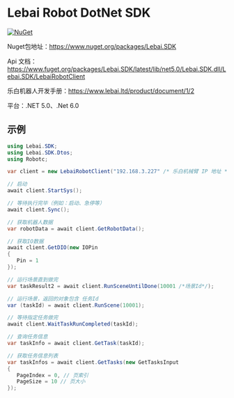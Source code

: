 ﻿# Lebai Robot DotNet SDK

[![NuGet](https://img.shields.io/nuget/v/Lebai.SDK.svg)](https://www.nuget.org/packages/Lebai.SDK/)

Nuget包地址：https://www.nuget.org/packages/Lebai.SDK

Api 文档：https://www.fuget.org/packages/Lebai.SDK/latest/lib/net5.0/Lebai.SDK.dll/Lebai.SDK/LebaiRobotClient

乐白机器人开发手册：https://www.lebai.ltd/product/document/1/2

平台：.NET 5.0、.Net 6.0

## 示例

```C#
using Lebai.SDK;
using Lebai.SDK.Dtos;
using Robotc;

var client = new LebaiRobotClient("192.168.3.227" /* 乐白机械臂 IP 地址 */);

// 启动
await client.StartSys();

// 等待执行完毕（例如：启动、急停等）
await client.Sync();

// 获取机器人数据
var robotData = await client.GetRobotData();

// 获取IO数据
await client.GetDIO(new IOPin
{
   Pin = 1
});

// 运行场景直到做完
var taskResult2 = await client.RunSceneUntilDone(10001 /*场景Id*/);

// 运行场景，返回的对象包含 任务Id
var (taskId) = await client.RunScene(10001);

// 等待指定任务做完
await client.WaitTaskRunCompleted(taskId);

// 查询任务信息
var taskInfo = await client.GetTask(taskId);

// 获取任务信息列表
var taskInfos = await client.GetTasks(new GetTasksInput
{
   PageIndex = 0, // 页索引
   PageSize = 10 // 页大小
});
```
